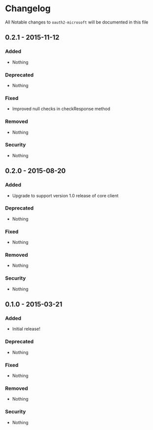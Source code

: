# Changelog
All Notable changes to `oauth2-microsoft` will be documented in this file

## 0.2.1 - 2015-11-12

### Added
- Nothing

### Deprecated
- Nothing

### Fixed
- Improved null checks in checkResponse method

### Removed
- Nothing

### Security
- Nothing

## 0.2.0 - 2015-08-20

### Added
- Upgrade to support version 1.0 release of core client

### Deprecated
- Nothing

### Fixed
- Nothing

### Removed
- Nothing

### Security
- Nothing

## 0.1.0 - 2015-03-21

### Added
- Initial release!

### Deprecated
- Nothing

### Fixed
- Nothing

### Removed
- Nothing

### Security
- Nothing
